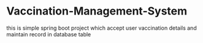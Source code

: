 # Vaccination-Management-System
this is simple spring boot project which accept user vaccination details and maintain record in database table
